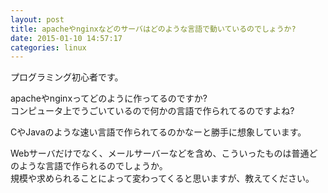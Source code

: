 ```yaml
---
layout: post
title: apacheやnginxなどのサーバはどのような言語で動いているのでしょうか?
date: 2015-01-10 14:57:17
categories: linux
---
```

<!-- {% raw %} -->
<p>プログラミング初心者です。</p>

<p>apacheやnginxってどのように作ってるのですか?<br>
コンピュータ上でうごいているので何かの言語で作られてるのですよね?</p>

<p>CやJavaのような速い言語で作られてるのかなーと勝手に想象しています。</p>

<p>Webサーバだけでなく、メールサーバーなどを含め、こういったものは普通どのような言語で作られるのでしょうか。<br>
規模や求められることによって変わってくると思いますが、教えてください。</p>
<!-- {% endraw %} -->
